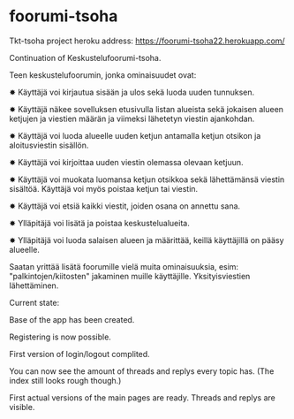 # foorumi-tsoha

Tkt-tsoha project
heroku address: https://foorumi-tsoha22.herokuapp.com/

Continuation of Keskustelufoorumi-tsoha.

Teen keskustelufoorumin, jonka ominaisuudet ovat:

✸ Käyttäjä voi kirjautua sisään ja ulos sekä luoda uuden tunnuksen.

✸ Käyttäjä näkee sovelluksen etusivulla listan alueista sekä jokaisen alueen ketjujen ja viestien määrän ja viimeksi   lähetetyn viestin ajankohdan.

✸ Käyttäjä voi luoda alueelle uuden ketjun antamalla ketjun otsikon ja aloitusviestin sisällön.

✸ Käyttäjä voi kirjoittaa uuden viestin olemassa olevaan ketjuun.

✸ Käyttäjä voi muokata luomansa ketjun otsikkoa sekä lähettämänsä viestin sisältöä. 
  Käyttäjä voi myös poistaa ketjun tai viestin. 

✸ Käyttäjä voi etsiä kaikki viestit, joiden osana on annettu sana. 

✸ Ylläpitäjä voi lisätä ja poistaa keskustelualueita. 

✸ Ylläpitäjä voi luoda salaisen alueen ja määrittää, keillä käyttäjillä on pääsy alueelle.

Saatan yrittää lisätä foorumille vielä muita ominaisuuksia, esim: "palkintojen/kiitosten" jakaminen muille käyttäjille. Yksityisviestien lähettäminen.


Current state:

Base of the app has been created.

Registering is now possible.

First version of login/logout complited.

You can now see the amount of threads and replys every topic has. (The index still looks rough though.)

First actual versions of the main pages are ready. Threads and replys are visible.
